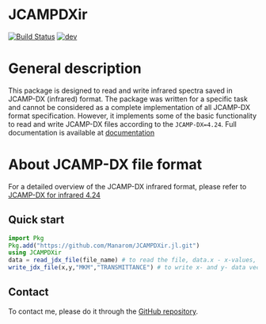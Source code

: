 # JCAMPDXir

[![Build Status](https://github.com/Manarom/JCAMPDXir.jl/actions/workflows/CI.yml/badge.svg?branch=main)](https://github.com/Manarom/JCAMPDXir.jl/actions/workflows/CI.yml?query=branch%3Amain)
[![dev](https://img.shields.io/badge/docs-dev-blue.svg)](https://manarom.github.io/JCAMPDXir.jl)

# General description

This package is designed to read and write infrared spectra saved in JCAMP-DX (infrared) format.
The package was written for a specific task and cannot be considered as a complete implementation of all JCAMP-DX format specification. However, it implements some of the basic functionality to read  and write JCAMP-DX files
according to the `JCAMP-DX=4.24`. Full  documentation is available at  [documentation](https://manarom.github.io/JCAMPDXir.jl/)

# About JCAMP-DX file format

For a detailed overview of the JCAMP-DX infrared format, please refer to
[JCAMP-DX for infrared 4.24](https://iupac.org/what-we-do/digital-standards/jcamp-dx/)

## Quick start

```julia
import Pkg 
Pkg.add("https://github.com/Manarom/JCAMPDXir.jl.git")
using JCAMPDXir
data = read_jdx_file(file_name) # to read the file, data.x - x-values, data.y - y values
write_jdx_file(x,y,"MKM","TRANSMITTANCE") # to write x- and y- data vectors
```

## Contact
To contact me, please do it through the [GitHub repository](https://github.com/Manarom).